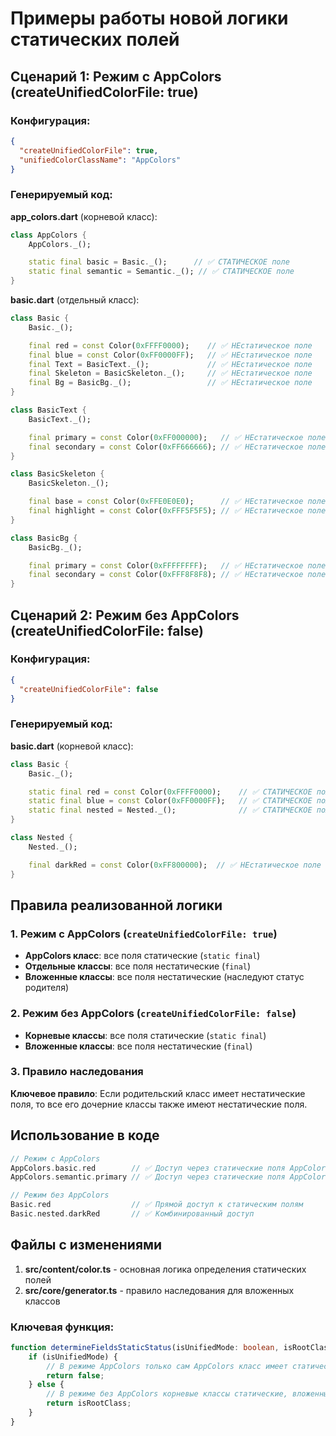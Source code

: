 # Примеры работы новой логики статических полей

## Сценарий 1: Режим с AppColors (createUnifiedColorFile: true)

### Конфигурация:
```json
{
  "createUnifiedColorFile": true,
  "unifiedColorClassName": "AppColors"
}
```

### Генерируемый код:

**app_colors.dart** (корневой класс):
```dart
class AppColors {
    AppColors._();

    static final basic = Basic._();      // ✅ СТАТИЧЕСКОЕ поле
    static final semantic = Semantic._(); // ✅ СТАТИЧЕСКОЕ поле
}
```

**basic.dart** (отдельный класс):
```dart
class Basic {
    Basic._();

    final red = const Color(0xFFFF0000);    // ✅ НЕстатическое поле
    final blue = const Color(0xFF0000FF);   // ✅ НЕстатическое поле
    final Text = BasicText._();             // ✅ НЕстатическое поле  
    final Skeleton = BasicSkeleton._();     // ✅ НЕстатическое поле
    final Bg = BasicBg._();                 // ✅ НЕстатическое поле
}

class BasicText {
    BasicText._();

    final primary = const Color(0xFF000000);   // ✅ НЕстатическое поле (наследует статус)
    final secondary = const Color(0xFF666666); // ✅ НЕстатическое поле (наследует статус)
}

class BasicSkeleton {
    BasicSkeleton._();

    final base = const Color(0xFFE0E0E0);      // ✅ НЕстатическое поле (наследует статус)
    final highlight = const Color(0xFFF5F5F5); // ✅ НЕстатическое поле (наследует статус)
}

class BasicBg {
    BasicBg._();

    final primary = const Color(0xFFFFFFFF);   // ✅ НЕстатическое поле (наследует статус)
    final secondary = const Color(0xFFF8F8F8); // ✅ НЕстатическое поле (наследует статус)
}
```

## Сценарий 2: Режим без AppColors (createUnifiedColorFile: false)

### Конфигурация:
```json
{
  "createUnifiedColorFile": false
}
```

### Генерируемый код:

**basic.dart** (корневой класс):
```dart
class Basic {
    Basic._();

    static final red = const Color(0xFFFF0000);    // ✅ СТАТИЧЕСКОЕ поле
    static final blue = const Color(0xFF0000FF);   // ✅ СТАТИЧЕСКОЕ поле
    static final nested = Nested._();              // ✅ СТАТИЧЕСКОЕ поле
}

class Nested {
    Nested._();

    final darkRed = const Color(0xFF800000);  // ✅ НЕстатическое поле (наследует статус)
}
```

## Правила реализованной логики

### 1. Режим с AppColors (`createUnifiedColorFile: true`)
- **AppColors класс**: все поля статические (`static final`)
- **Отдельные классы**: все поля нестатические (`final`)
- **Вложенные классы**: все поля нестатические (наследуют статус родителя)

### 2. Режим без AppColors (`createUnifiedColorFile: false`)
- **Корневые классы**: все поля статические (`static final`)
- **Вложенные классы**: все поля нестатические (`final`)

### 3. Правило наследования
**Ключевое правило**: Если родительский класс имеет нестатические поля, то все его дочерние классы также имеют нестатические поля.

## Использование в коде

```dart
// Режим с AppColors
AppColors.basic.red        // ✅ Доступ через статические поля AppColors
AppColors.semantic.primary // ✅ Доступ через статические поля AppColors

// Режим без AppColors  
Basic.red                  // ✅ Прямой доступ к статическим полям
Basic.nested.darkRed       // ✅ Комбинированный доступ
```

## Файлы с изменениями

1. **src/content/color.ts** - основная логика определения статических полей
2. **src/core/generator.ts** - правило наследования для вложенных классов

### Ключевая функция:
```typescript
function determineFieldsStaticStatus(isUnifiedMode: boolean, isRootClass: boolean): boolean {
    if (isUnifiedMode) {
        // В режиме AppColors только сам AppColors класс имеет статические поля
        return false;
    } else {
        // В режиме без AppColors корневые классы статические, вложенные - нестатические
        return isRootClass;
    }
}
```

